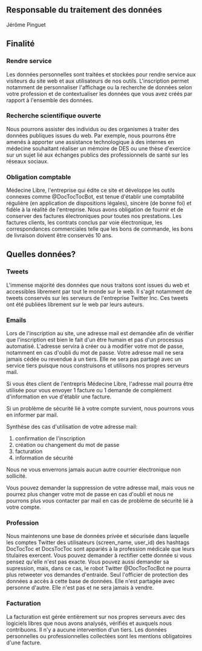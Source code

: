 ## Responsable du traitement des données
Jérôme Pinguet

## Finalité
### Rendre service
Les données personnelles sont traitées et stockées pour rendre service aux visiteurs du site web et aux utilisateurs de nos outils. L'inscription permet notamment de personnaliser l'affichage ou la recherche de données selon votre profession et de contextualiser les données que vous avez créés par rapport à l'ensemble des données.

### Recherche scientifique ouverte
Nous pourrons assister des individus ou des organismes à traiter des données publiques issues du web. Par exemple, nous pourrons être amenés à apporter une assistance technologique à des internes en médecine souhaitant réaliser un mémoire de DES ou une thèse d'exercice sur un sujet lié aux échanges publics des professionnels de santé sur les réseaux sociaux.

### Obligation comptable
Médecine Libre, l'entreprise qui édite ce site et développe les outils connexes comme @DocTocTocBot, est tenue d'établir une comptabilité régulière (en application de dispositions légales), sincère (de bonne foi) et fidèle à la réalité de l'entreprise. Nous avons obligation de fournir et de conserver des factures électroniques pour toutes nos prestations. Les factures clients, les contrats conclus par voie électronique, les correspondances commerciales telle que les bons de commande, les bons de livraison doivent être conservés 10 ans.

## Quelles données?
### Tweets
L'immense majorité des données que nous traitons sont issues du web et accessibles librement par tout le monde sur le web. Il s'agit notamment de tweets conservés sur les serveurs de l'entreprise Twitter Inc. Ces tweets ont été publiées librement sur le web par leurs auteurs.

### Emails
Lors de l'inscription au site, une adresse mail est demandée afin de vérifier que l'inscription est bien le fait d'un être humain et pas d'un processus automatisé. L'adresse servira à créer ou à modifier votre mot de passe, notamment en cas d'oubli du mot de passe. Votre adresse mail ne sera jamais cédée ou revendue à un tiers. Elle ne sera pas partagé avec un service tiers puisque nous construisons et utilisons nos propres serveurs mail.

Si vous êtes client de l'entrepris Médecine Libre, l'adresse mail pourra être utilisée pour vous envoyer 1 facture ou 1 demande de complément d'information en vue d'établir une facture.

Si un problème de sécurité lié à votre compte survient, nous pourrons vous en informer par mail.

Synthèse des cas d'utilisation de votre adresse mail:

1. confirmation de l'inscription
2. création ou changement du mot de passe
3. facturation
4. information de sécurité

Nous ne vous enverrons jamais aucun autre courrier électronique non sollicité.

Vous pouvez demander la suppression de votre adresse mail, mais vous ne pourrez plus changer votre mot de passe en cas d'oubli et nous ne pourrons plus vous contacter par mail en cas de problème de sécurité lié à votre compte.

### Profession
Nous maintenons une base de données privée et sécurisée dans laquelle les comptes Twitter des utilisateurs (screen_name, user_id) des hashtags DocTocToc et DocsTocToc sont appariés à la profession médicale que leurs titulaires exercent. Vous pouvez demander à rectifier cette donnée si vous pensez qu'elle n'est pas exacte. Vous pouvez aussi demander sa supression, mais, dans ce cas, le robot Twitter @DocTocTocBot ne pourra plus retweeter vos demandes d'entraide. Seul l'officier de protection des données a accès à cette base de données. Elle n'est partagée avec personne d'autre. Elle n'est pas et ne sera jamais à vendre.

### Facturation
La facturation est gérée entièrement sur nos propres serveurs avec des logiciels libres que nous avons analysés, vérifiés et auxquels nous contribuons. Il n'y a aucune intervention d'un tiers. Les données personnelles ou professionnelles collectées sont les mentions obligatoires d'une facture.


